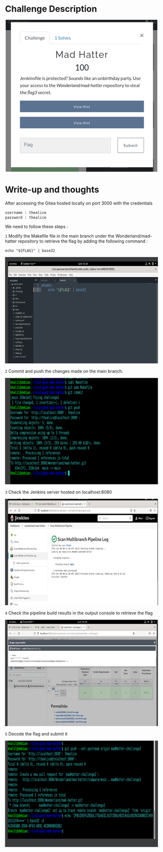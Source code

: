 # Challenge Description

<p align="center">
<img src="https://github.com/khalilsellamii/CI-CD-Security-Playground/blob/main/mad-hatter-challenge/challenge_description.png" alt="Alt text" width="500" height="500">
</p>

# Write-up and thoughts

After accessing the Gitea hosted locally on port 3000 with the credentials  
```
username : thealice
password : thealice
```
We need to follow these steps :

`1`  Modify the Makefile file in the main branch under the Wonderland/mad-hatter repository to retrieve the flag by adding the following command :
```
echo "${FLAG}" | base32
```
<p align="center">
<img src="https://github.com/khalilsellamii/CI-CD-Security-Playground/blob/main/mad-hatter-challenge/modify_makeFile.png" alt="Alt text" width="800" height="350">
</p>

`2` Commit and push the changes made on the main branch.  

<p align="center">
<img src="https://github.com/khalilsellamii/CI-CD-Security-Playground/blob/main/mad-hatter-challenge/git.png" alt="Alt text" width="800" height="350">
</p>

`3` Check the Jenkins server hosted on localhost:8080
<p align="center">
<img src="https://github.com/khalilsellamii/CI-CD-Security-Playground/blob/main/mad-hatter-challenge/jenkins_changes.png" alt="Alt text" width="800" height="350">
</p>

`4` Check the pipeline build results in the output console to retrieve the flag 
<p align="center">
<img src="https://github.com/khalilsellamii/CI-CD-Security-Playground/blob/main/mad-hatter-challenge/Jenkins_Build.png" alt="Alt text" width="800" height="350">
</p>

`5` Decode the flag and submit it 
<p align="center">
<img src="https://github.com/khalilsellamii/CI-CD-Security-Playground/blob/main/mad-hatter-challenge/flag.png" alt="Alt text" width="800" height="350">
</p>




